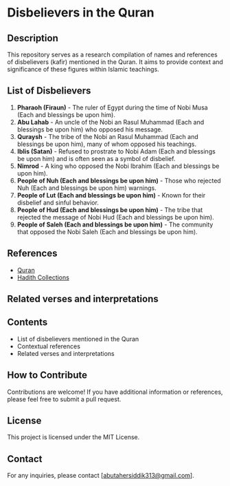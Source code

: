 # Disbelievers in the Quran

## Description
This repository serves as a research compilation of names and references of disbelievers (kafir) mentioned in the Quran. It aims to provide context and significance of these figures within Islamic teachings.

## List of Disbelievers
1. **Pharaoh (Firaun)** - The ruler of Egypt during the time of Nobi Musa (Each and blessings be upon him).
2. **Abu Lahab** - An uncle of the Nobi an Rasul Muhammad (Each and blessings be upon him) who opposed his message.
3. **Quraysh** - The tribe of the Nobi an Rasul Muhammad (Each and blessings be upon him), many of whom opposed his teachings.
4. **Iblis (Satan)** - Refused to prostrate to Nobi Adam (Each and blessings be upon him) and is often seen as a symbol of disbelief.
5. **Nimrod** - A king who opposed the Nobi Ibrahim (Each and blessings be upon him).
6. **People of Nuh (Each and blessings be upon him)** - Those who rejected Nuh (Each and blessings be upon him) warnings.
7. **People of Lut (Each and blessings be upon him)** - Known for their disbelief and sinful behavior.
8. **People of Hud (Each and blessings be upon him)** - The tribe that rejected the message of Nobi Hud (Each and blessings be upon him).
9. **People of Saleh (Each and blessings be upon him)** - The community that opposed the Nobi Saleh (Each and blessings be upon him).

## References
- [Quran](https://quran.com)
- [Hadith Collections](https://sunnah.com)

## Related verses and interpretations

## Contents
- List of disbelievers mentioned in the Quran
- Contextual references
- Related verses and interpretations

## How to Contribute
Contributions are welcome! If you have additional information or references, please feel free to submit a pull request.

## License
This project is licensed under the MIT License.

## Contact
For any inquiries, please contact [abutahersiddik313@gmail.com].